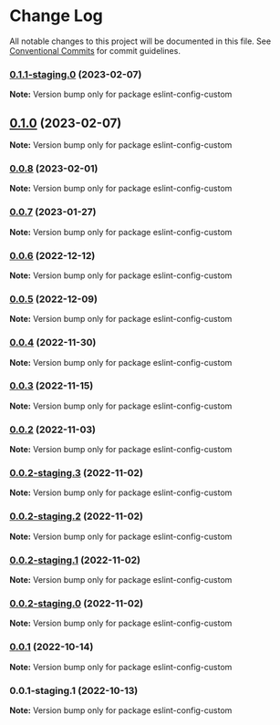 # Change Log

All notable changes to this project will be documented in this file.
See [Conventional Commits](https://conventionalcommits.org) for commit guidelines.

### [0.1.1-staging.0](https://github.com/clerkinc/clerk_docker/compare/eslint-config-custom@0.1.0...eslint-config-custom@0.1.1-staging.0) (2023-02-07)

**Note:** Version bump only for package eslint-config-custom

## [0.1.0](https://github.com/clerkinc/clerk_docker/compare/eslint-config-custom@0.0.8...eslint-config-custom@0.1.0) (2023-02-07)

**Note:** Version bump only for package eslint-config-custom

### [0.0.8](https://github.com/clerkinc/clerk_docker/compare/eslint-config-custom@0.0.8-staging.0...eslint-config-custom@0.0.8) (2023-02-01)

**Note:** Version bump only for package eslint-config-custom

### [0.0.7](https://github.com/clerkinc/clerk_docker/compare/eslint-config-custom@0.0.7-staging.0...eslint-config-custom@0.0.7) (2023-01-27)

**Note:** Version bump only for package eslint-config-custom

### [0.0.6](https://github.com/clerkinc/clerk_docker/compare/eslint-config-custom@0.0.5...eslint-config-custom@0.0.6) (2022-12-12)

**Note:** Version bump only for package eslint-config-custom

### [0.0.5](https://github.com/clerkinc/clerk_docker/compare/eslint-config-custom@0.0.5-staging.0...eslint-config-custom@0.0.5) (2022-12-09)

**Note:** Version bump only for package eslint-config-custom

### [0.0.4](https://github.com/clerkinc/clerk_docker/compare/eslint-config-custom@0.0.4-staging.0...eslint-config-custom@0.0.4) (2022-11-30)

**Note:** Version bump only for package eslint-config-custom

### [0.0.3](https://github.com/clerkinc/clerk_docker/compare/eslint-config-custom@0.0.3-staging.1...eslint-config-custom@0.0.3) (2022-11-15)

**Note:** Version bump only for package eslint-config-custom

### [0.0.2](https://github.com/clerkinc/clerk_docker/compare/eslint-config-custom@0.0.2-staging.3...eslint-config-custom@0.0.2) (2022-11-03)

**Note:** Version bump only for package eslint-config-custom

### [0.0.2-staging.3](https://github.com/clerkinc/clerk_docker/compare/eslint-config-custom@0.0.2-staging.2...eslint-config-custom@0.0.2-staging.3) (2022-11-02)

**Note:** Version bump only for package eslint-config-custom

### [0.0.2-staging.2](https://github.com/clerkinc/clerk_docker/compare/eslint-config-custom@0.0.2-staging.1...eslint-config-custom@0.0.2-staging.2) (2022-11-02)

**Note:** Version bump only for package eslint-config-custom

### [0.0.2-staging.1](https://github.com/clerkinc/clerk_docker/compare/eslint-config-custom@0.0.2-staging.0...eslint-config-custom@0.0.2-staging.1) (2022-11-02)

**Note:** Version bump only for package eslint-config-custom

### [0.0.2-staging.0](https://github.com/clerkinc/clerk_docker/compare/eslint-config-custom@0.0.1...eslint-config-custom@0.0.2-staging.0) (2022-11-02)

**Note:** Version bump only for package eslint-config-custom

### [0.0.1](https://github.com/clerkinc/clerk_docker/compare/eslint-config-custom@0.0.1-staging.1...eslint-config-custom@0.0.1) (2022-10-14)

**Note:** Version bump only for package eslint-config-custom

### 0.0.1-staging.1 (2022-10-13)

**Note:** Version bump only for package eslint-config-custom

